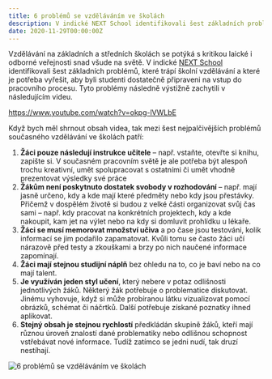 ```yaml
---
title: 6 problémů se vzděláváním ve školách
description: V indické NEXT School identifikovali šest základních problémů, které trápí školní vzdělávání a které je potřeba vyřešit
date: 2020-11-29T00:00:00Z
---
```

Vzdělávání na základních a středních školách se potýká s kritikou laické i odborné veřejnosti snad všude na světě. V indické [NEXT School](http://www.nextschool.org/) identifikovali šest základních problémů, které trápí školní vzdělávání a které je potřeba vyřešit, aby byli studenti dostatečně připraveni na vstup do pracovního procesu. Tyto problémy následně výstižně zachytili v následujícím videu.

https://www.youtube.com/watch?v=okpg-lVWLbE

Když bych měl shrnout obsah videa, tak mezi šest nejpalčivějších problémů současného vzdělávání ve školách patří:

1. **Žáci pouze následují instrukce učitele** – např. vstaňte, otevřte si knihu, zapište si. V současném pracovním světě je ale potřeba být alespoň trochu kreativní, umět spolupracovat s ostatními či umět vhodně prezentovat výsledky své práce
2. **Žákům není poskytnuto dostatek svobody v rozhodování** – např. mají jasně určeno, kdy a kde mají které předměty nebo kdy jsou přestávky. Přičemž v dospělém životě si budou z velké části organizovat svůj čas sami – např. kdy pracovat na konkrétních projektech, kdy a kde nakoupit, kam jet na výlet nebo na kdy si domluvit prohlídku u lékaře.
3. **Žáci se musí memorovat množství učiva** a po čase jsou testováni, kolik informací se jim podařilo zapamatovat. Kvůli tomu se často žáci učí nárazově před testy a zkouškami a brzy po nich naučené informace zapomínají.
4. **Žáci mají stejnou studijní náplň** bez ohledu na to, co je baví nebo na co mají talent.
5. **Je využíván jeden styl učení**, který nebere v potaz odlišnosti jednotlivých žáků. Některý žák potřebuje o problematice diskutovat. Jinému vyhovuje, když si může probíranou látku vizualizovat pomocí obrázků, schémat či náčrtků. Další potřebuje získané poznatky ihned aplikovat.
6. **Stejný obsah je stejnou rychlostí** předkládán skupině žáků, kteří mají různou úroveň znalostí dané problematiky nebo odlišnou schopnost vstřebávat nové informace. Tudíž zatímco se jedni nudí, tak druzí nestíhají.

![6 problémů se vzděláváním ve školách](/assets/images/posts/sest-problemu-vzdelavani-ve-skole.png)